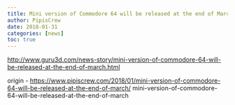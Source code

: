 ```yaml
---
title: Mini version of Commodore 64 will be released at the end of March
author: PipisCrew
date: 2018-01-31
categories: [news]
toc: true
---
```


http://www.guru3d.com/news-story/mini-version-of-commodore-64-will-be-released-at-the-end-of-march.html

origin - https://www.pipiscrew.com/2018/01/mini-version-of-commodore-64-will-be-released-at-the-end-of-march/ mini-version-of-commodore-64-will-be-released-at-the-end-of-march